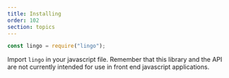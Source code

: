 ```yaml
---
title: Installing
order: 102
section: topics
---
```


```javascript
const lingo = require("lingo");
```

Import `lingo` in your javascript file. Remember that this library and the API are not currently intended for use in front end javascript applications.
